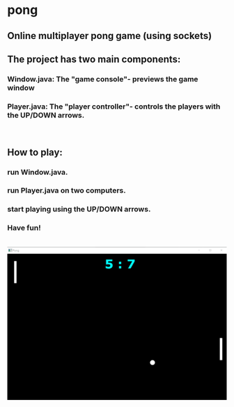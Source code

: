 # pong
<h2>Online multiplayer pong game (using sockets)</h2>

<h2>The project has two main components:</h2>
<h3>Window.java: The "game console"- previews the game window</h3>
<h3>Player.java: The "player controller"- controls the players with the UP/DOWN arrows.</h3

</br>
</br>

<h2>How to play:</h2>
<h3>run Window.java.</h3>
<h3>run Player.java on two computers.</h3>
<h3>start playing using the UP/DOWN arrows.</h3>
<h3>Have fun!</h3>

</br>

<img src="src/images/gameImage.png" />
